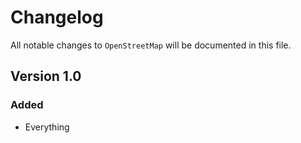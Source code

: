 # Changelog

All notable changes to `OpenStreetMap` will be documented in this file.

## Version 1.0

### Added
- Everything
